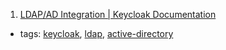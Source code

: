 1. [LDAP/AD Integration | Keycloak Documentation](https://keycloak.gitbooks.io/documentation/server_admin/topics/user-federation/ldap.html)
  * tags: [keycloak](tags/keycloak.md), [ldap](tags/ldap.md), [active-directory](tags/active-directory.md)
